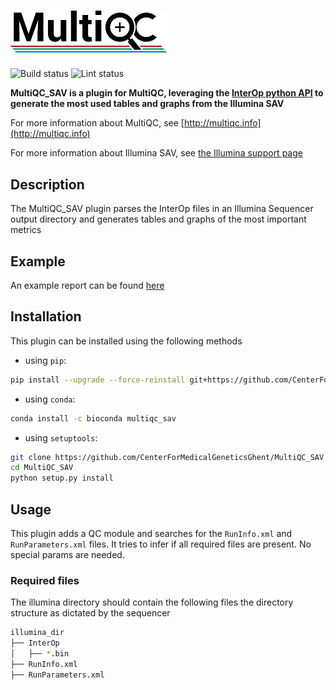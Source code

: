 # [<img src="docs/images/MultiQC_logo.png" width="250" title="MultiQC">](https://github.com/ewels/MultiQC)

![Build status](https://github.com/CenterForMedicalGeneticsGhent/MultiQC_SAV/actions/workflows/linux.yaml/badge.svg)
![Lint status](https://github.com/CenterForMedicalGeneticsGhent/MultiQC_SAV/actions/workflows/lint_code.yaml/badge.svg)

**MultiQC_SAV is a plugin for MultiQC, leveraging the [InterOp python API](https://github.com/Illumina/interop) to generate the most used tables and graphs from the Illumina SAV**

For more information about MultiQC, see [http://multiqc.info](http://multiqc.info)

For more information about Illumina SAV, see [the Illumina support page](https://support.illumina.com/sequencing/sequencing_software/sequencing_analysis_viewer_sav/downloads.html)

## Description

The MultiQC_SAV plugin parses the InterOp files in an Illumina Sequencer output directory and generates tables and graphs of the most important metrics

## Example

An example report can be found [here](docs/example/NextSeq500_report.html)

## Installation

This plugin can be installed using the following methods

- using `pip`:

```bash
pip install --upgrade --force-reinstall git+https://github.com/CenterForMedicalGeneticsGhent/MultiQC_SAV.git
```

- using `conda`:

```bash
conda install -c bioconda multiqc_sav
```

- using `setuptools`:

```bash
git clone https://github.com/CenterForMedicalGeneticsGhent/MultiQC_SAV
cd MultiQC_SAV
python setup.py install
```

## Usage

This plugin adds a QC module and searches for the `RunInfo.xml` and `RunParameters.xml` files. It tries to infer if all required files are present. No special params are needed.

### Required files

The illumina directory should contain the following files the directory structure as dictated by the sequencer

```bash
illumina_dir
├── InterOp
│   ├── *.bin
├── RunInfo.xml
├── RunParameters.xml

```
